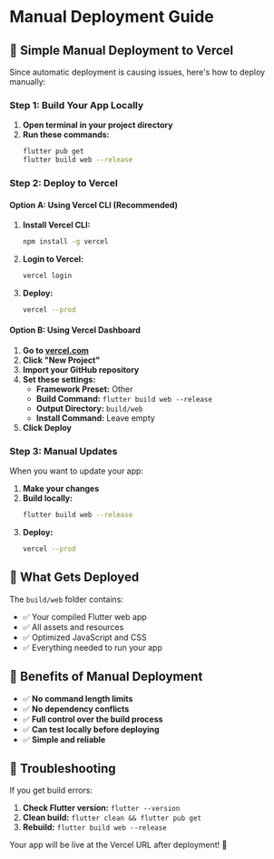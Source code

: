 # Manual Deployment Guide

## 🚀 Simple Manual Deployment to Vercel

Since automatic deployment is causing issues, here's how to deploy manually:

### Step 1: Build Your App Locally

1. **Open terminal in your project directory**
2. **Run these commands:**
   ```bash
   flutter pub get
   flutter build web --release
   ```

### Step 2: Deploy to Vercel

#### Option A: Using Vercel CLI (Recommended)

1. **Install Vercel CLI:**
   ```bash
   npm install -g vercel
   ```

2. **Login to Vercel:**
   ```bash
   vercel login
   ```

3. **Deploy:**
   ```bash
   vercel --prod
   ```

#### Option B: Using Vercel Dashboard

1. **Go to [vercel.com](https://vercel.com)**
2. **Click "New Project"**
3. **Import your GitHub repository**
4. **Set these settings:**
   - **Framework Preset:** Other
   - **Build Command:** `flutter build web --release`
   - **Output Directory:** `build/web`
   - **Install Command:** Leave empty
5. **Click Deploy**

### Step 3: Manual Updates

When you want to update your app:

1. **Make your changes**
2. **Build locally:**
   ```bash
   flutter build web --release
   ```
3. **Deploy:**
   ```bash
   vercel --prod
   ```

## 📁 What Gets Deployed

The `build/web` folder contains:
- ✅ Your compiled Flutter web app
- ✅ All assets and resources
- ✅ Optimized JavaScript and CSS
- ✅ Everything needed to run your app

## 🎯 Benefits of Manual Deployment

- ✅ **No command length limits**
- ✅ **No dependency conflicts**
- ✅ **Full control over the build process**
- ✅ **Can test locally before deploying**
- ✅ **Simple and reliable**

## 🔧 Troubleshooting

If you get build errors:
1. **Check Flutter version:** `flutter --version`
2. **Clean build:** `flutter clean && flutter pub get`
3. **Rebuild:** `flutter build web --release`

Your app will be live at the Vercel URL after deployment! 🎉
